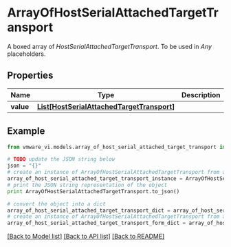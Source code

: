 # ArrayOfHostSerialAttachedTargetTransport

A boxed array of *HostSerialAttachedTargetTransport*. To be used in *Any* placeholders. 

## Properties
Name | Type | Description | Notes
------------ | ------------- | ------------- | -------------
**value** | [**List[HostSerialAttachedTargetTransport]**](HostSerialAttachedTargetTransport.md) |  | 

## Example

```python
from vmware_vi.models.array_of_host_serial_attached_target_transport import ArrayOfHostSerialAttachedTargetTransport

# TODO update the JSON string below
json = "{}"
# create an instance of ArrayOfHostSerialAttachedTargetTransport from a JSON string
array_of_host_serial_attached_target_transport_instance = ArrayOfHostSerialAttachedTargetTransport.from_json(json)
# print the JSON string representation of the object
print ArrayOfHostSerialAttachedTargetTransport.to_json()

# convert the object into a dict
array_of_host_serial_attached_target_transport_dict = array_of_host_serial_attached_target_transport_instance.to_dict()
# create an instance of ArrayOfHostSerialAttachedTargetTransport from a dict
array_of_host_serial_attached_target_transport_form_dict = array_of_host_serial_attached_target_transport.from_dict(array_of_host_serial_attached_target_transport_dict)
```
[[Back to Model list]](../README.md#documentation-for-models) [[Back to API list]](../README.md#documentation-for-api-endpoints) [[Back to README]](../README.md)


